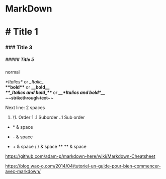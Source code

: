  # MarkDown  

 # \# Title 1  
 ### \#\#\# Title 3
 ##### \#\#\#\#\# Title 5
normal

*\*Italics\** or _\_Italic\__  
**\*\*bold\*\*** or __\_\_bold\_\___  
**_\*\*\_Italics and bold\_\*\*_** or __*\_\_\*Italics and bold\*\_\_*__  
\~\~~~strikethrough text~~\~\~  

Next line: 2 spaces  
 1. \1\. Order 1
 .1 Suborder
 ..1 Sub order
 * \* & space
 - \- & space
 + \+ & space
 / \/ & space
 ** \*\* & space
  






https://github.com/adam-p/markdown-here/wiki/Markdown-Cheatsheet  

https://blog.wax-o.com/2014/04/tutoriel-un-guide-pour-bien-commencer-avec-markdown/
